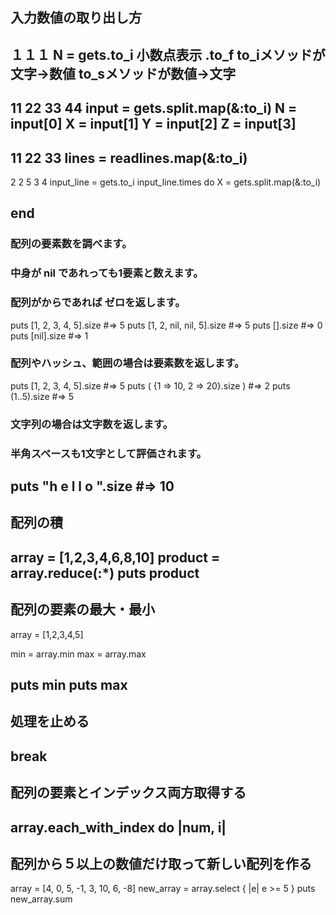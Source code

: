 ## 入力数値の取り出し方
１１１
N = gets.to_i
小数点表示
.to_f
to_iメソッドが文字→数値
to_sメソッドが数値→文字
---
11 22 33 44
input = gets.split.map(&:to_i)
N = input[0]
X = input[1]
Y = input[2]
Z = input[3]
---
11
22
33
lines = readlines.map(&:to_i)
---
2
2 5
3 4
input_line = gets.to_i
input_line.times do
  X = gets.split.map(&:to_i)

end
---
### 配列の要素数を調べます。
### 中身が nil であれっても1要素と数えます。
### 配列がからであれば ゼロを返します。
puts [1, 2, 3, 4, 5].size #=> 5
puts [1, 2, nil, nil, 5].size #=> 5
puts [].size #=> 0
puts [nil].size #=> 1
### 配列やハッシュ、範囲の場合は要素数を返します。
puts [1, 2, 3, 4, 5].size #=> 5
puts ( {1 => 10, 2 => 20}.size ) #=> 2
puts (1..5).size #=> 5
### 文字列の場合は文字数を返します。
### 半角スペースも1文字として評価されます。
puts "h e l l o ".size #=> 10
---
## 配列の積
array = [1,2,3,4,6,8,10]
product = array.reduce(:*)
puts product
---
## 配列の要素の最大・最小
array = [1,2,3,4,5]

min = array.min
max = array.max

puts min
puts max
---
## 処理を止める
break
---

## 配列の要素とインデックス両方取得する
array.each_with_index do |num, i|
---
## 配列から５以上の数値だけ取って新しい配列を作る
array = [4, 0, 5, -1, 3, 10, 6, -8]
new_array = array.select { |e| e >= 5 }
puts new_array.sum
